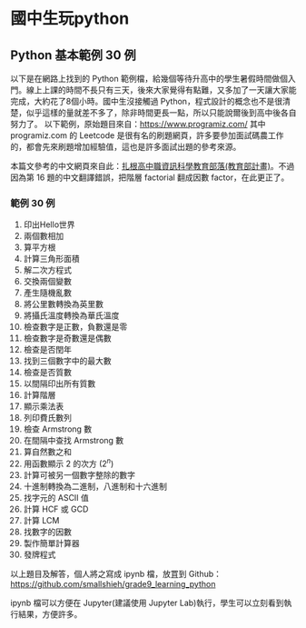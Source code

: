 # 國中生玩python
## Python 基本範例 30 例
以下是在網路上找到的 Python 範例檔，給幾個等待升高中的學生暑假時間做個入門。線上上課的時間不長只有三天，後來大家覺得有點難，又多加了一天讓大家能完成，大約花了8個小時。國中生沒接觸過 Python，程式設計的概念也不是很清楚，似乎這樣的量就差不多了，除非時間更長一點，所以只能說爾後到高中後各自努力了。
以下範例，原始題目來自：https://www.programiz.com/
其中 programiz.com 的 Leetcode 是很有名的刷題網頁，許多要參加面試碼農工作的，都會先來刷題增加經驗值，這也是許多面試出題的參考來源。

本篇文參考的中文網頁來自此：[扎根高中職資訊科學教育部落(教育部計畫)](http://kh-coding.blogspot.com/p/python-46.html)。不過因為第 16 題的中文翻譯錯誤，把階層 factorial 翻成因數 factor，在此更正了。

### 範例 30 例
1. 印出Hello世界
1. 兩個數相加
1. 算平方根
1. 計算三角形面積
1. 解二次方程式
1. 交換兩個變數
1. 產生隨機亂數
1. 將公里數轉換為英里數
1. 將攝氏溫度轉換為華氏溫度
1. 檢查數字是正數，負數還是零
1. 檢查數字是奇數還是偶數
1. 檢查是否閏年
1. 找到三個數字中的最大數
1. 檢查是否質數
1. 以間隔印出所有質數
1. 計算階層
1. 顯示乘法表
1. 列印費氏數列
1. 檢查   Armstrong 數
1. 在間隔中查找   Armstrong 數
1. 算自然數之和
1. 用函數顯示 2 的次方 ($2^n$)
1. 計算可被另一個數字整除的數字
1. 十進制轉換為二進制，八進制和十六進制
1. 找字元的   ASCII 值
1. 計算   HCF 或   GCD
1. 計算   LCM
1. 找數字的因數
1. 製作簡單計算器
1. 發牌程式

以上題目及解答，個人將之寫成 ipynb 檔，放罝到 Github：https://github.com/smallshieh/grade9_learning_python

ipynb 檔可以方便在 Jupyter(建議使用 Jupyter Lab)執行，學生可以立刻看到執行結果，方便許多。

